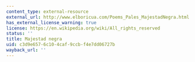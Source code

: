 ```yaml
---
content_type: external-resource
external_url: http://www.elboricua.com/Poems_Pales_MajestadNegra.html
has_external_license_warning: true
license: https://en.wikipedia.org/wiki/All_rights_reserved
status: ''
title: Majestad negra
uid: c3d9e657-6c10-4caf-9ccb-f4e7dd06727b
wayback_url: ''
---
```

